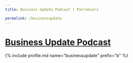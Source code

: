 ```yaml
---
title: Business Update Podcast | Patromierz

permalink: /businessupdate
---
```


# [Business Update Podcast](https://patronite.pl/businessupdate)

{% include profile.md name="businessupdate" prefix="b" %}
